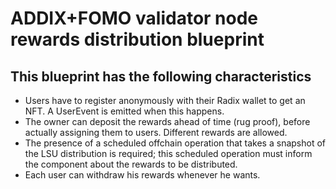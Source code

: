 # ADDIX+FOMO validator node rewards distribution blueprint

## This blueprint has the following characteristics
* Users have to register anonymously with their Radix wallet to get an NFT. A UserEvent is emitted when this happens.
* The owner can deposit the rewards ahead of time (rug proof), before actually assigning them to users. Different rewards are allowed.
* The presence of a scheduled offchain operation that takes a snapshot of the LSU distribution is required; this scheduled operation must inform the component about the rewards to be distributed.
* Each user can withdraw his rewards whenever he wants.
